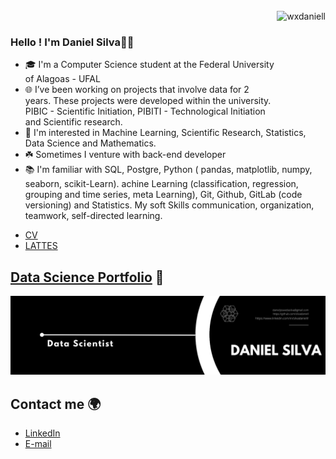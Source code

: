 </br>
<img align="right" height="180" alt="wxdaniell" src="https://user-images.githubusercontent.com/74038190/250967624-b3fef2db-e671-4610-bb84-1d65533dc5fb.gif">
</br>

### Hello ! I'm Daniel Silva🙋‍♂️
- 🎓 I'm a Computer Science student at the Federal University of Alagoas - UFAL
- 🌐 I’ve been working on projects that involve data for 2 years. These projects were developed within the university. PIBIC - Scientific Initiation, PIBITI - Technological Initiation and 
Scientific research.
- 🎲 I'm interested in Machine Learning, Scientific Research, Statistics, Data Science and Mathematics.
- ☘️ Sometimes I venture with back-end developer
- 📚 I'm familiar with SQL, Postgre, Python ( pandas, matplotlib, numpy, seaborn, scikit-Learn). achine Learning (classification, regression, grouping and time series, meta Learning), Git, Github, GitLab (code versioning) and Statistics. My soft Skills communication, organization, teamwork, self-directed learning.
<!-- - [CV](https://github.com/silvadaniell/Data-Science-Potifolio/blob/main/Files/resume_DanieljdaSilva.pdf) -->
- <a href="https://github.com/silvadaniell/Data-Science-Potifolio/blob/main/Files/resume_DanieljdaSilva.pdf" target="_blank">CV</a>
- [LATTES](http://lattes.cnpq.br/7078537540211042)

## [**Data Science Portfolio**](https://github.com/silvadaniell/Data-Science-Potifolio) :game_die:

<img src="https://github.com/silvadaniell/Data-Science-Potifolio/blob/main/Files/images/danielsilva.png">

## Contact me 🌍
* [LinkedIn](https://www.linkedin.com/in/silvadaniell/)  
* [E-mail](danieljoseedasilva@gmail.com)
